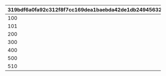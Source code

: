 |319bdf6a0fa92c312f8f7cc169dea1baebda42de1db2494563247e8ee31a13d4|682c5c9469177dc0fee174096330062a6f8acf4811343e6298a380723432c50e|2bec09293ad74596fad2d72e799f196d6d9f808dd8e7840ff7a17353c7e4f464|b3a17e48697630b659efec326f9caa1e068d8f69a1517918fa5f506d1852709f|1bca11dbeadb4f216762b5b2def9335177f0c909c7edfb82a73ade22ef28fc0d|212c8e38c3603d98cf204505d6525fa615991de23174bd9728bdd8ec2fc4904e|756ff69facf3443921da71a53020a36917785ba319d5eada57a2ebec82ce11ad|0fa0665c3d093fdbdc406deff4e6ad6bf4ec716e624ec287cc2bcb700980884f|
| --- | --- | --- | --- | --- | --- | --- | --- |
|100|0|80|5|1|0|1|10|
|101|0|90|25|1|0|1|10|
|200|0|80|0|2|0|1|10|
|300|0|80|180|4|0|0|0|
|400|0|100|0|3|0|0|0|
|500|500|100|1|5|1|0|0|
|510|500|130|2|5|2|0|0|